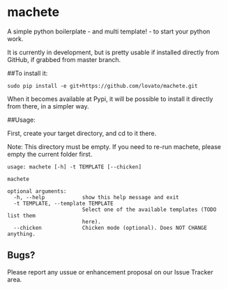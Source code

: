 # machete

A simple python boilerplate - and multi template! - to start your python work.

It is currently in development, but is pretty usable if installed directly from GitHub, if grabbed from master branch.

##To install it:

```
sudo pip install -e git+https://github.com/lovato/machete.git
```

When it becomes available at Pypi, it will be possible to install it directly from there, in a simpler way.

##Usage:

First, create your target directory, and cd to it there.

Note: This directory must be empty. If you need to re-run machete, please empty the current folder first.

```
usage: machete [-h] -t TEMPLATE [--chicken]

machete

optional arguments:
  -h, --help            show this help message and exit
  -t TEMPLATE, --template TEMPLATE
                        Select one of the available templates (TODO list them
                        here).
  --chicken             Chicken mode (optional). Does NOT CHANGE anything.

```
## Bugs?
Please report any ussue or enhancement proposal on our Issue Tracker area.